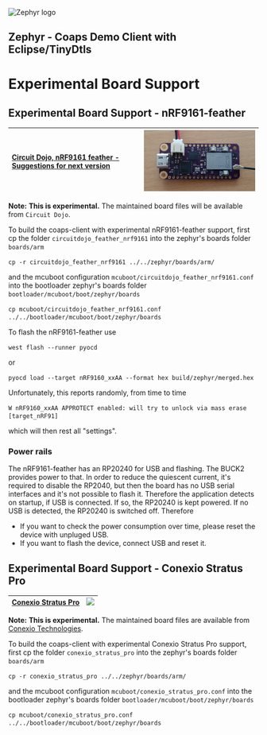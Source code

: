 ![Zephyr logo](https://github.com/zephyrproject-rtos/zephyr/raw/main/doc/_static/images/kite.png)

## Zephyr - Coaps Demo Client with Eclipse/TinyDtls

# Experimental Board Support
 
## Experimental Board Support - nRF9161-feather

| [Circuit Dojo, nRF9161 feather - Suggestions for next version](https://community.circuitdojo.com/d/480-nrf9160-feather-suggestions-for-next-version/64) | [<img src="../docu/nRF9161-feather.png" width="450"/>](../docu/nRF9161-feather.png) |
| :- | - |

**Note:** **This is experimental.** The maintained board files will be available from `Circuit Dojo`.

To build the coaps-client with experimental nRF9161-feather support, first cp the folder `circuitdojo_feather_nrf9161` into the zephyr's boards folder `boards/arm`

```
cp -r circuitdojo_feather_nrf9161 ../../zephyr/boards/arm/
```

and the mcuboot configuration `mcuboot/circuitdojo_feather_nrf9161.conf` into the bootloader zephyr's boards folder `bootloader/mcuboot/boot/zephyr/boards`

```
cp mcuboot/circuitdojo_feather_nrf9161.conf ../../bootloader/mcuboot/boot/zephyr/boards
```

To flash the nRF9161-feather use 

```
west flash --runner pyocd
```

or

```
pyocd load --target nRF9160_xxAA --format hex build/zephyr/merged.hex
```

Unfortunately, this reports randomly, from time to time

```
W nRF9160_xxAA APPROTECT enabled: will try to unlock via mass erase [target_nRF91]
```

which will then rest all "settings". 

### Power rails

The nRF9161-feather has an RP20240 for USB and flashing. The BUCK2 provides power to that. In order to reduce the quiescent current, it's required to disable the RP2040, but then the board has no USB serial interfaces and it's not possible to flash it. Therefore the application detects on startup, if USB is connected. If so, the RP20240 is kept powered. If no USB is detected, the RP20240 is switched off. Therefore

- If you want to check the power consumption over time, please reset the device with unpluged USB.
- If you want to flash the device, connect USB and reset it.

## Experimental Board Support - Conexio Stratus Pro

| [Conexio Stratus Pro](https://conexiotech.com/conexio-stratus-pro/) | [<img src="https://conexiotech.com/wp-content/uploads/2024/02/D-copy.png" width="450"/>](https://conexiotech.com/wp-content/uploads/2024/02/D-copy.png) |
| :- | - |

**Note:** **This is experimental.** The maintained board files are available from [Conexio Technologies](https://docs.conexiotech.com/master/building-and-programming-an-application/conexio-stratus-board-definition-files#step-2-patch-mcuboot-file-for-stratus-pro-board).

To build the coaps-client with experimental Conexio Stratus Pro support, first cp the folder `conexio_stratus_pro` into the zephyr's boards folder `boards/arm`

```
cp -r conexio_stratus_pro ../../zephyr/boards/arm/
```

and the mcuboot configuration `mcuboot/conexio_stratus_pro.conf` into the bootloader zephyr's boards folder `bootloader/mcuboot/boot/zephyr/boards`

```
cp mcuboot/conexio_stratus_pro.conf ../../bootloader/mcuboot/boot/zephyr/boards
```

